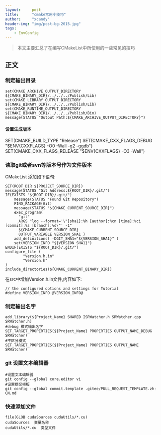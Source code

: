 ```yaml
---
layout:     post
title:      "cmake常用小技巧"
author:     "xcandy"
header-img: "img/post-bg-2015.jpg"
tags:
    - EnvConfig
---
```


> 本文主要汇总了在编写CMakeList中所使用的一些常见的技巧

## 正文

### 制定输出目录
```
set(CMAKE_ARCHIVE_OUTPUT_DIRECTORY ${CMAKE_BINARY_DIR}/../../../Publish/Lib)
set(CMAKE_LIBRARY_OUTPUT_DIRECTORY ${CMAKE_BINARY_DIR}/../../../Publish/Lib)
set(CMAKE_RUNTIME_OUTPUT_DIRECTORY ${CMAKE_BINARY_DIR}/../../../Publish/Bin)
message(STATUS "Output Path:${CMAKE_ARCHIVE_OUTPUT_DIRECTORY}")
```

#### 设置生成版本
SET(CMAKE_BUILD_TYPE "Release")
SET(CMAKE_CXX_FLAGS_DEBUG "$ENV{CXXFLAGS} -O0 -Wall -g2 -ggdb")
SET(CMAKE_CXX_FLAGS_RELEASE "$ENV{CXXFLAGS} -O3 -Wall")


### 读取git或者svn等版本号作为文件版本
CMakeList 添加如下语句:

```
SET(ROOT_DIR ${PROJECT_SOURCE_DIR})
message(STATUS "Git Address:${ROOT_DIR}/.git/")
IF(EXISTS "${ROOT_DIR}/.git/")
    message(STATUS "Found Git Repository")
    FIND_PACKAGE(Git)
    message(STATUS "${CMAKE_CURRENT_SOURCE_DIR}")
    exec_program(
      "git"
      ARGS "log --format='\"[sha1]:%h [author]:%cn [time]:%ci [commit]:%s [branch]:%d\"' -1"
      ${CMAKE_CURRENT_SOURCE_DIR}
      OUTPUT_VARIABLE VERSION_SHA1 )
    add_definitions( -DGIT_SHA1="${VERSION_SHA1}" )
    set(VERSION_INFO "${VERSION_SHA1}")
ENDIF(EXISTS "${ROOT_DIR}/.git/")
configure_file (
        "Version.h.in"
        "Version.h"
)
include_directories(${CMAKE_CURRENT_BINARY_DIR})
```

在src中增加Version.h.in文件,内容如下:

```
// the configured options and settings for Tutorial
#define VERSION_INFO @VERSION_INFO@
```

### 制定输出名字
```
add_library(${Project_Name} SHARED ISRWatcher.h SRWatcher.cpp SRWatcher.h)
#debug 模式输出名字
SET_TARGET_PROPERTIES(${Project_Name} PROPERTIES OUTPUT_NAME_DEBUG SRWatcher)
#不区分模式
SET_TARGET_PROPERTIES(${Project_Name} PROPERTIES OUTPUT_NAME SRWatcher)
```

### git 设置文本编辑器
```
#设置文本编辑器
git config --global core.editor vi
#设置提交模板
git config --global commit.template .gitee/PULL_REQUEST_TEMPLATE.zh-CN.md
```

### 快速添加文件
```
file(GLOB cudaSources cudaUtils/*.cu)
cudaSources  变量名称
cudaUtils/*.cu  类型文件
```


